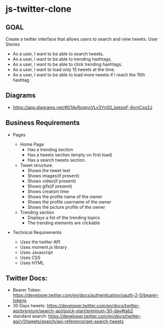 # js-twitter-clone

## GOAL
Create a twitter interface that allows users to search and view tweets. 
User Stories

* As a user, I want to be able to search tweets.
* As a user, I want to be able to trending hashtags.
* As a user, I want to be able to click trending hashtags.
* As a user, I want to load only 15 tweets at the time.
* As a user, I want to be able to load more tweets if I reach the 15th hashtag

## Diagrams
* https://app.diagrams.net/#G1AyRsqmcVLv3YnS0_istezpF-6xmCxq2J

## Business Requirements

* Pages
    * Home Page	
        * Has a trending section 
        * Has a tweets section (empty on first load)
        * Has a search tweets section.
    * Tweet structure
        * Shows the tweet text
        * Shows images(if present)
        * Shows video(if present)
        * Shows gifs(if present)
        * Shows creation time
        * Shows the profile name of the owner
        * Shows the profile username of the owner
        * Shows the picture profile of the owner
    * Trending section
        * Displays a list of the trending topics
        * The trending elements are clickable
	
* Technical Requirements
    * Uses the twitter API 
    * Uses moment.js library
    * Uses Javascript
    * Uses CSS 
    * Uses HTML

## Twitter Docs: 
* Bearer Token: https://developer.twitter.com/en/docs/authentication/oauth-2-0/bearer-tokens 
* 30 Days tweets: https://developer.twitter.com/en/docs/twitter-api/premium/search-api/quick-start/premium-30-day#tab2 
* standard search: https://developer.twitter.com/en/docs/twitter-api/v1/tweets/search/api-reference/get-search-tweets 


